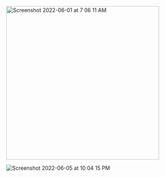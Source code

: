 <img width="409" alt="Screenshot 2022-06-01 at 7 06 11 AM" src="https://user-images.githubusercontent.com/55747898/172054786-26cbb08c-d6f4-4b79-9827-9884f4f3d1ac.png">

![Screenshot 2022-06-05 at 10 04 15 PM](https://user-images.githubusercontent.com/55747898/172054874-1a3292f9-5eb9-4c2f-b91e-e986b3eccd46.png)
